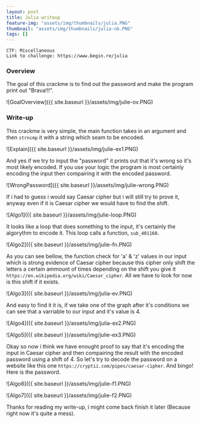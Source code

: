 ```yaml
---
layout: post
title: Julia writeup
feature-img: "assets/img/thumbnails/julia.PNG"
thumbnail: "assets/img/thumbnails/julia-nb.PNG"
tags: []
---
```


`CTF: Miscellaneous` <br>
`Link to challenge: https://www.begin.re/julia`

### Overview

The goal of this crackme is to find out the password and make the program print out "Brava!!!".

![GoalOverview]({{ site.baseurl }}/assets/img/julie-ov.PNG)

### Write-up

This crackme is very simple, the main function takes in an argument and then `strncmp` it with a string which seam to be encoded.

![Explain]({{ site.baseurl }}/assets/img/julie-ex1.PNG)

And yes if we try to input the "password" it prints out that it's wrong so it's most likely encoded. If you use your logic the program is most certainly encoding the input then compairing it with the encoded password.

![WrongPassword]({{ site.baseurl }}/assets/img/julie-wrong.PNG)

If i had to guess i would say Caesar cipher but i will still try to prove it, anyway even if it is Caesar cipher we would have to find the shift.

![Algo1]({{ site.baseurl }}/assets/img/julie-loop.PNG)

It looks like a loop that does something to the input, it's certainly the algorythm to encode it. This loop calls a function, `sub_401160`.

![Algo2]({{ site.baseurl }}/assets/img/julie-fn.PNG)

As you can see bellow, the function check for 'a' & 'z' values in our input which is strong evidence of Caesar cipher because this cipher only shift the letters a certain ammount of times depending on the shift you give it `https://en.wikipedia.org/wiki/Caesar_cipher`. All we have to look for now is this shift if it exists.

![Algo3]({{ site.baseurl }}/assets/img/julia-ev.PNG)

And easy to find it it is, if we take one of the graph after it's conditions we can see that a varriable to our input and it's value is 4.

![Algo4]({{ site.baseurl }}/assets/img/julia-ex2.PNG)

![Algo5]({{ site.baseurl }}/assets/img/julie-ex3.PNG)

Okay so now i think we have enought proof to say that it's encoding the input in Caesar cipher and then compairing the result with the encoded password using a shift of 4. So let's try to decode the password on a website like this one `https://cryptii.com/pipes/caesar-cipher`. And bingo! Here is the password.

![Algo6]({{ site.baseurl }}/assets/img/julie-f1.PNG)

![Algo7]({{ site.baseurl }}/assets/img/julie-f2.PNG)

Thanks for reading my write-up, i might come back finish it later (Because right now it's quite a mess).